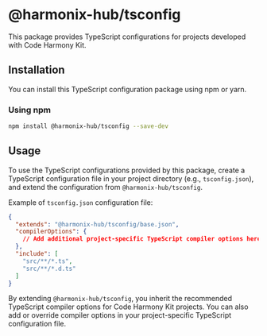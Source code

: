 # @harmonix-hub/tsconfig

This package provides TypeScript configurations for projects developed with Code Harmony Kit.

## Installation

You can install this TypeScript configuration package using npm or yarn.

### Using npm

```bash
npm install @harmonix-hub/tsconfig --save-dev
```

## Usage

To use the TypeScript configurations provided by this package, create a TypeScript configuration file in your project directory (e.g., `tsconfig.json`), and extend the configuration from `@harmonix-hub/tsconfig`.

Example of `tsconfig.json` configuration file:

```json
{
  "extends": "@harmonix-hub/tsconfig/base.json",
  "compilerOptions": {
    // Add additional project-specific TypeScript compiler options here
  },
  "include": [
    "src/**/*.ts",
    "src/**/*.d.ts"
  ]
}
```

By extending `@harmonix-hub/tsconfig`, you inherit the recommended TypeScript compiler options for Code Harmony Kit projects. You can also add or override compiler options in your project-specific TypeScript configuration file.
